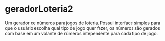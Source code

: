 # geradorLoteria2
 Um gerador de números para jogos de loteria. Possui interface simples para que o usuário escolha qual tipo de jogo quer fazer, os números são gerados com base em um volante de números intependente para cada tipo de jogo.
